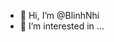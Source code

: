 - 👋 Hi, I’m @BlinhNhi
- 👀 I’m interested in ...


<!---
BlinhNhi/BlinhNhi is a ✨ special ✨ repository because its `README.md` (this file) appears on your GitHub profile.
You can click the Preview link to take a look at your changes.
--->
